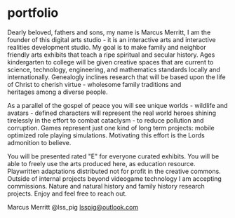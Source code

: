 # portfolio
Dearly beloved, fathers and sons, my name is Marcus Merritt, I am the founder of this digital arts studio - it is an 
interactive arts and interactive realities development studio. My goal is to make family and neighbor friendly arts 
exhibits that teach a ripe spiritual and secular history. Ages kindergarten to college will be given creative spaces that
are current to science, technology, engineering, and mathematics standards locally and internationally. Genealogly 
inclines research that will be based upon the life of Christ to cherish virtue - wholesome family traditions and  
heritages among a diverse people. 

As a parallel of the gospel of peace you will see unique worlds - wildlife and avatars - defined characters will 
represent the real world heroes shining tirelessly in the effort to combat cataclysm - to reduce pollution and corruption.
Games represent just one kind of long term projects: mobile optimized role playing simulations. Motivating this effort
is the Lords admonition to believe.

You will be presented rated "E" for everyone curated exhibits. You will be able to freely use the arts produced here, as
education resource. Playwritten adaptations distributed not for profit in the creative commons. Outside of internal 
projects beyond videogame technology I am accepting commissions. Nature and natural history and family history research 
projects. Enjoy and feel free to reach out.

Marcus Merritt
@lss_pig
lsspig@outlook.com
